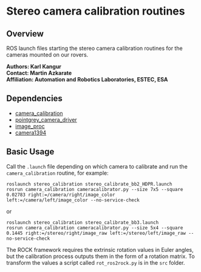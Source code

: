 # Stereo camera calibration routines

## Overview

ROS launch files starting the stereo camera calibration routines for the cameras mounted on our rovers.

**Authors: Karl Kangur  
Contact: Martin Azkarate  
Affiliation: Automation and Robotics Laboratories, ESTEC, ESA**

## Dependencies

* [camera_calibration](http://wiki.ros.org/camera_calibration)
* [pointgrey_camera_driver](http://wiki.ros.org/pointgrey_camera_driver)
* [image_proc](http://wiki.ros.org/image_proc)
* [camera1394](http://wiki.ros.org/camera1394)

## Basic Usage

Call the `.launch` file depending on which camera to calibrate and run the `camera_calibration` routine, for example:

    roslaunch stereo_calibration stereo_calibrate_bb2_HDPR.launch
    rosrun camera_calibration cameracalibrator.py --size 7x5 --square 0.02783 right:=/camera/right/image_color left:=/camera/left/image_color --no-service-check

or

    roslaunch stereo_calibration stereo_calibrate_bb3.launch
    rosrun camera_calibration cameracalibrator.py --size 5x4 --square 0.1445 right:=/stereo/right/image_raw left:=/stereo/left/image_raw --no-service-check

The ROCK framework requires the extrinsic rotation values in Euler angles, but the calibration process outputs them in the form of a rotation matrix. To transform the values a script called `rot_ros2rock.py` is in the `src` folder.
